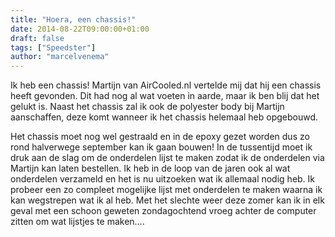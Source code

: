 ```yaml
---
title: "Hoera, een chassis!"
date: 2014-08-22T09:00:00+01:00
draft: false
tags: ["Speedster"]
author: "marcelvenema"
---
```


Ik heb een chassis! Martijn van AirCooled.nl vertelde mij dat hij een chassis heeft gevonden. Dit had nog al wat voeten in aarde, maar ik ben blij dat het gelukt is. Naast het chassis zal ik ook de polyester body bij Martijn aanschaffen, deze komt wanneer ik het chassis helemaal heb opgebouwd.

Het chassis moet nog wel gestraald en in de epoxy gezet worden dus zo rond halverwege september kan ik gaan bouwen! In de tussentijd moet ik druk aan de slag om de onderdelen lijst te maken zodat ik de onderdelen via Martijn kan laten bestellen. Ik heb in de loop van de jaren ook al wat onderdelen verzameld en het is nu uitzoeken wat ik allemaal nodig heb. Ik probeer een zo compleet mogelijke lijst met onderdelen te maken waarna ik kan wegstrepen wat ik al heb. Met het slechte weer deze zomer kan ik in elk geval met een schoon geweten zondagochtend vroeg achter de computer zitten om wat lijstjes te maken….